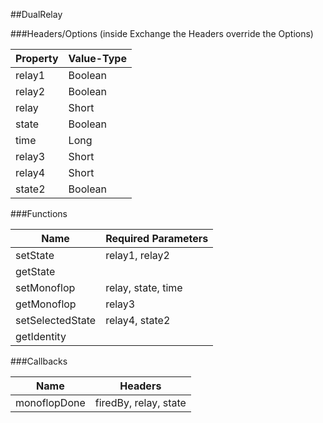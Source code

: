 ##DualRelay


###Headers/Options (inside Exchange the Headers override the Options)


| Property             | Value-Type                              |
|----------------------|-----------------------------------------|
|               relay1 |    Boolean |
|               relay2 |    Boolean |
|                relay |      Short |
|                state |    Boolean |
|                 time |       Long |
|               relay3 |      Short |
|               relay4 |      Short |
|               state2 |    Boolean |



###Functions

| Name                 | Required Parameters                      |
|----------------------|------------------------------------------|
|             setState |                           relay1, relay2 |
|             getState |                                          |
|          setMonoflop |                       relay, state, time |
|          getMonoflop |                                   relay3 |
|     setSelectedState |                           relay4, state2 |
|          getIdentity |                                          |




###Callbacks

| Name                 | Headers                                  |
|----------------------|------------------------------------------|
|         monoflopDone |                    firedBy, relay, state |


